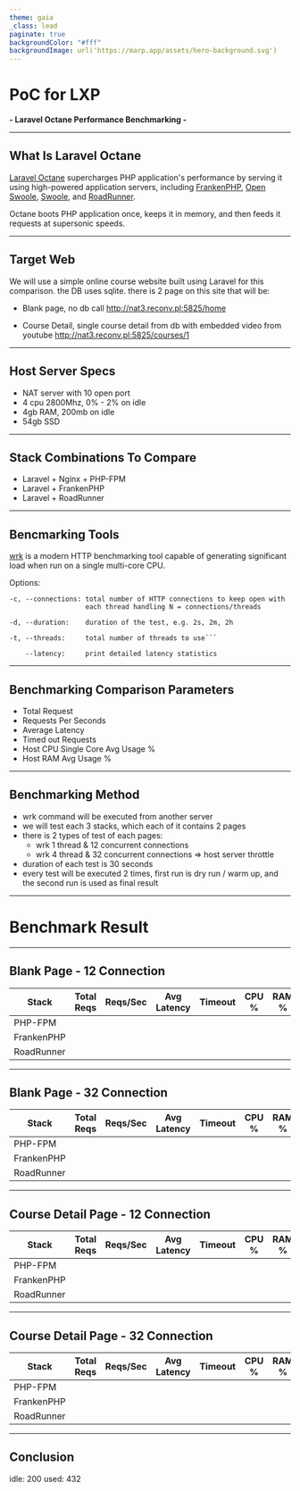 ```yaml
---
theme: gaia
_class: lead
paginate: true
backgroundColor: "#fff"
backgroundImage: url('https://marp.app/assets/hero-background.svg')
---
```


# **PoC for LXP**

**- Laravel Octane Performance Benchmarking -**

---
## What Is Laravel Octane

[Laravel Octane](https://github.com/laravel/octane) supercharges PHP application's performance by serving it using high-powered application servers, including [FrankenPHP](https://frankenphp.dev/), [Open Swoole](https://openswoole.com/), [Swoole](https://github.com/swoole/swoole-src), and [RoadRunner](https://roadrunner.dev). 

Octane boots PHP application once, keeps it in memory, and then feeds it requests at supersonic speeds.

---
## Target Web

We will use a simple online course website built using Laravel for this comparison. the DB uses sqlite. there is 2 page on this site that will be:

- Blank page, no db call
  http://nat3.reconv.pl:5825/home
  
- Course Detail, single course detail from db with embedded video from youtube
  http://nat3.reconv.pl:5825/courses/1

---
## Host Server Specs

- NAT server with 10 open port
- 4 cpu 2800Mhz,  0% - 2% on idle
- 4gb RAM, 200mb on idle
- 54gb SSD

---
## Stack Combinations To Compare

- Laravel + Nginx + PHP-FPM
- Laravel + FrankenPHP
- Laravel + RoadRunner

---
## Bencmarking Tools

[wrk](https://github.com/wg/wrk) is a modern HTTP benchmarking tool capable of generating significant load when run on a single multi-core CPU.

Options:
```
-c, --connections: total number of HTTP connections to keep open with
                   each thread handling N = connections/threads

-d, --duration:    duration of the test, e.g. 2s, 2m, 2h

-t, --threads:     total number of threads to use```

    --latency:     print detailed latency statistics
```

---
## Benchmarking Comparison Parameters

- Total Request
- Requests Per Seconds
- Average Latency
- Timed out Requests
- Host CPU Single Core Avg Usage % 
- Host RAM Avg Usage %

---
## Benchmarking Method

- wrk command will be executed from another server
- we will test each 3 stacks, which each of it contains 2 pages
- there is 2 types of test of each pages: 
	- wrk 1 thread & 12 concurrent connections
	- wrk 4 thread & 32 concurrent connections => host server throttle
- duration of each test is 30 seconds
- every test will be executed 2 times, first run is dry run / warm up, and the second run is used as final result

---
<!-- _class: lead -->
# **Benchmark Result**

---
## Blank Page - 12 Connection

| Stack      | Total Reqs | Reqs/Sec | Avg Latency | Timeout | CPU % | RAM % |
| ---------- | ---------- | -------- | ----------- | ------- | ----- | ----- |
| PHP-FPM    |            |          |             |         |       |       |
| FrankenPHP |            |          |             |         |       |       |
| RoadRunner |            |          |             |         |       |       |

---
## Blank Page - 32 Connection

| Stack      | Total Reqs | Reqs/Sec | Avg Latency | Timeout | CPU % | RAM % |
| ---------- | ---------- | -------- | ----------- | ------- | ----- | ----- |
| PHP-FPM    |            |          |             |         |       |       |
| FrankenPHP |            |          |             |         |       |       |
| RoadRunner |            |          |             |         |       |       |

---
## Course Detail Page - 12 Connection

| Stack      | Total Reqs | Reqs/Sec | Avg Latency | Timeout | CPU % | RAM % |
| ---------- | ---------- | -------- | ----------- | ------- | ----- | ----- |
| PHP-FPM    |            |          |             |         |       |       |
| FrankenPHP |            |          |             |         |       |       |
| RoadRunner |            |          |             |         |       |       |

---
## Course Detail Page - 32 Connection

| Stack      | Total Reqs | Reqs/Sec | Avg Latency | Timeout | CPU % | RAM % |
| ---------- | ---------- | -------- | ----------- | ------- | ----- | ----- |
| PHP-FPM    |            |          |             |         |       |       |
| FrankenPHP |            |          |             |         |       |       |
| RoadRunner |            |          |             |         |       |       |

---
## Conclusion


idle: 200
used: 432